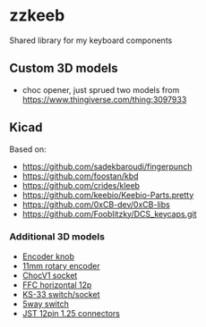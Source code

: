 # zzkeeb

Shared library for my keyboard components

## Custom 3D models

- choc opener, just sprued two models from https://www.thingiverse.com/thing:3097933

## Kicad

Based on:

- https://github.com/sadekbaroudi/fingerpunch
- https://github.com/foostan/kbd
- https://github.com/crides/kleeb
- https://github.com/keebio/Keebio-Parts.pretty
- https://github.com/0xCB-dev/0xCB-libs
- https://github.com/Fooblitzky/DCS_keycaps.git

### Additional 3D models

- [Encoder knob](https://grabcad.com/library/knob-85)
- [11mm rotary encoder](https://grabcad.com/library/11mm-metal-shaft-rotary-encoders-tht-vertical-w-push-on-switch-1)
- [ChocV1 socket](https://grabcad.com/library/kailh-1350-socket-2)
- [FFC horizontal 12p](https://grabcad.com/library/fpc-ffc-1)
- [KS-33 switch/socket](https://github.com/DeltaWhy/ols)
- [5way switch](https://grabcad.com/library/5-way-tactile-button-tht-1)
- [JST 12pin 1.25 connectors](https://grabcad.com/library/jst-gh-1-25mm-connector-set-1)
